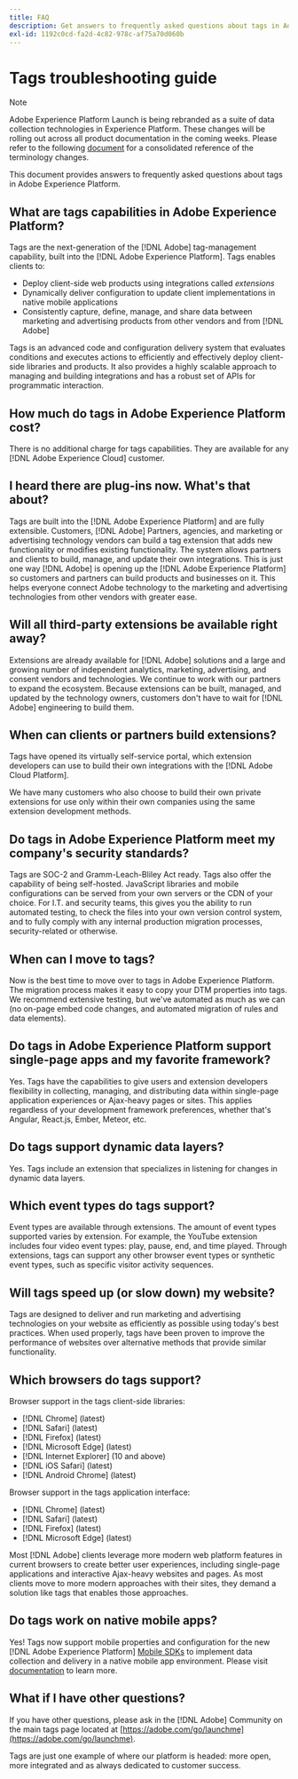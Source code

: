 ```yaml
---
title: FAQ
description: Get answers to frequently asked questions about tags in Adobe Experience Platform.
exl-id: 1192c0cd-fa2d-4c82-978c-af75a70d060b
---
```

# Tags troubleshooting guide

>[!NOTE]
>
>Adobe Experience Platform Launch is being rebranded as a suite of data collection technologies in Experience Platform. These changes will be rolling out across all product documentation in the coming weeks. Please refer to the following [document](./launch-term-updates.md) for a consolidated reference of the terminology changes.

This document provides answers to frequently asked questions about tags in Adobe Experience Platform.

## What are tags capabilities in Adobe Experience Platform?

Tags are the next-generation of the [!DNL Adobe] tag-management capability, built into the [!DNL Adobe Experience Platform]. Tags enables clients to:

- Deploy client-side web products using integrations called _extensions_
- Dynamically deliver configuration to update client implementations in native mobile applications
- Consistently capture, define, manage, and share data between marketing and advertising products from other vendors and from [!DNL Adobe]

Tags is an advanced code and configuration delivery system that evaluates conditions and executes actions to efficiently and effectively deploy client-side libraries and products. It also provides a highly scalable approach to managing and building integrations and has a robust set of APIs for programmatic interaction.

## How much do tags in Adobe Experience Platform cost?

There is no additional charge for tags capabilities. They are available for any [!DNL Adobe Experience Cloud] customer.

## I heard there are plug-ins now. What's that about?

Tags are built into the [!DNL Adobe Experience Platform] and are fully extensible. Customers, [!DNL Adobe] Partners, agencies, and marketing or advertising technology vendors can build a tag extension that adds new functionality or modifies existing functionality. The system allows partners and clients to build, manage, and update their own integrations. This is just one way [!DNL Adobe] is opening up the [!DNL Adobe Experience Platform] so customers and partners can build products and businesses on it. This helps everyone connect Adobe technology to the marketing and advertising technologies from other vendors with greater ease.

## Will all third-party extensions be available right away?

Extensions are already available for [!DNL Adobe] solutions and a large and growing number of independent analytics, marketing, advertising, and consent vendors and technologies. We continue to work with our partners to expand the ecosystem. Because extensions can be built, managed, and updated by the technology owners, customers don't have to wait for [!DNL Adobe] engineering to build them.

## When can clients or partners build extensions?

Tags have opened its virtually self-service portal, which extension developers can use to build their own integrations with the [!DNL Adobe Cloud Platform].

We have many customers who also choose to build their own private extensions for use only within their own companies using the same extension development methods.

## Do tags in Adobe Experience Platform meet my company's security standards?

Tags are SOC-2 and Gramm-Leach-Bliley Act ready. Tags also offer the capability of being self-hosted. JavaScript libraries and mobile configurations can be served from your own servers or the CDN of your choice. For I.T. and security teams, this gives you the ability to run automated testing, to check the files into your own version control system, and to fully comply with any internal production migration processes, security-related or otherwise.

## When can I move to tags?

Now is the best time to move over to tags in Adobe Experience Platform. The migration process makes it easy to copy your DTM properties into tags. We recommend extensive testing, but we've automated as much as we can (no on-page embed code changes, and automated migration of rules and data elements).

## Do tags in Adobe Experience Platform support single-page apps and my favorite framework?

Yes. Tags have the capabilities to give users and extension developers flexibility in collecting, managing, and distributing data within single-page application experiences or Ajax-heavy pages or sites. This applies regardless of your development framework preferences, whether that's Angular, React.js, Ember, Meteor, etc.

## Do tags support dynamic data layers?

Yes. Tags include an extension that specializes in listening for changes in dynamic data layers.

## Which event types do tags support?

Event types are available through extensions. The amount of event types supported varies by extension. For example, the YouTube extension includes four video event types: play, pause, end, and time played. Through extensions, tags can support any other browser event types or synthetic event types, such as specific visitor activity sequences.

## Will tags speed up (or slow down) my website?

Tags are designed to deliver and run marketing and advertising technologies on your website as efficiently as possible using today's best practices. When used properly, tags have been proven to improve the performance of websites over alternative methods that provide similar functionality.

## Which browsers do tags support?

Browser support in the tags client-side libraries:

- [!DNL Chrome] (latest)
- [!DNL Safari] (latest)
- [!DNL Firefox] (latest)
- [!DNL Microsoft Edge] (latest)
- [!DNL Internet Explorer] (10 and above)
- [!DNL iOS Safari] (latest)
- [!DNL Android Chrome] (latest)

Browser support in the tags application interface:

- [!DNL Chrome] (latest)
- [!DNL Safari] (latest)
- [!DNL Firefox] (latest)
- [!DNL Microsoft Edge] (latest)

Most [!DNL Adobe] clients leverage more modern web platform features in current browsers to create better user experiences, including single-page applications and interactive Ajax-heavy websites and pages. As most clients move to more modern approaches with their sites, they demand a solution like tags that enables those approaches.

## Do tags work on native mobile apps?

Yes! Tags now support mobile properties and configuration for the new [!DNL Adobe Experience Platform] [Mobile SDKs](https://sdkdocs.com) to implement data collection and delivery in a native mobile app environment. Please visit [documentation](https://sdkdocs.com) to learn more.

## What if I have other questions?

If you have other questions, please ask in the [!DNL Adobe] Community on the main tags page located at [https://adobe.com/go/launchme](https://adobe.com/go/launchme).

Tags are just one example of where our platform is headed: more open, more integrated and as always dedicated to customer success.
